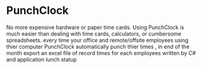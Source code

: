 # PunchClock
No more expensive hardware or paper time cards. Using PunchClock is much easier than dealing with time cards, calculators, or cumbersome spreadsheets.
every time your office and remote/offsite employees using thier computer PunchClock automatically punch thier times , in end of the month export an excel file of record times for each employees
written by C# and application lunch statup 

